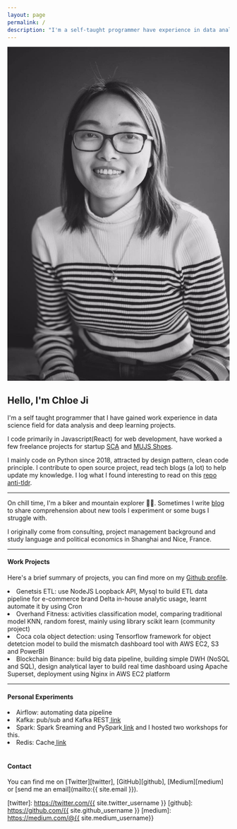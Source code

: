 ```yaml
---
layout: page
permalink: /
description: "I'm a self-taught programmer have experience in data analysis, deep learning. I like writing code and drinking coffee, and biking."
---
```


<div markdown="1" class="about">
<img src="/assets/chloe.jpeg" alt="{{ site.author }} profile pic" class="profile-pic" />

## Hello, I'm Chloe Ji 

<span class='firstletter'>I</span>'m a self taught programmer that I have gained work experience in data science field for data analysis and deep learning projects.<br/>

I code primarily in Javascript(React) for web development, have worked a few freelance projects for startup <a href='https://www.scachess.com/'>SCA</a> and <a href='https://www.mjus-shoes.com/'> MUJS Shoes</a>. <br/>

I mainly code on Python since 2018, attracted by design pattern, clean code principle. I contribute to open source project, read tech blogs (a lot) to help update my knowledge. I log what I found interesting to read on this <a href='https://github.com/Chloejay/anti-tldr'>repo anti-tldr</a>. 

<hr>
On chill time, I'm a biker and mountain explorer 🚴‍♀️. Sometimes I write <a href='http://127.0.0.1:4000/blog/'>blog</a> to share comprehension about new tools I experiment or some bugs I struggle with. 
<!-- so write to help myself to understand.  -->
<br/>

I originally come from consulting, project management background and study language and political economics in Shanghai and Nice, France. 
<hr>

#### Work Projects
Here's a brief summary of projects, you can find more on my <a href='https://github.com/Chloejay'>Github profile</a>.
<li>Genetsis ETL: use NodeJS Loopback API, Mysql to build ETL data pipeline for e-commerce brand Delta in-house analytic usage, learnt automate it by using Cron </li>
<li>Overhand Fitness: activities classification model, comparing traditional model KNN, random forest, mainly using library scikit learn (community project)</li>
<li>Coca cola object detection: using Tensorflow framework for object detetcion model to build the mismatch dashboard tool with AWS EC2, S3 and PowerBI</li>
<li>Blockchain Binance: build big data pipeline, building simple DWH (NoSQL and SQL), design analytical layer to build real time dashboard using Apache Superset, deployment using Nginx in AWS EC2 platform</li>
<hr>

#### Personal Experiments
<li>Airflow: automating data pipeline</li>
<li>Kafka: pub/sub and Kafka REST<a href='https://github.com/Chloejay/streampipe'> link</a></li>
<li>Spark: Spark Sreaming and PySpark<a href='https://github.com/Chloejay/dataplayground'> link</a> and I hosted two workshops for this.</li>
<li>Redis: Cache<a href='https://github.com/Chloejay/try_redis'> link</a></li> 
<br>

#### Contact
You can find me on [Twitter][twitter], [GitHub][github], [Medium][medium] or [send me an email](mailto:{{ site.email }}).

[twitter]: https://twitter.com/{{ site.twitter_username }}
[github]: https://github.com/{{ site.github_username }}
[medium]: https://medium.com/@{{ site.medium_username}} 

</div> 